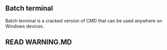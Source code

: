 ## Batch terminal
Batch terminal is a cracked version of CMD that can be used anywhere on Windows devices.
## READ WARNING.MD
